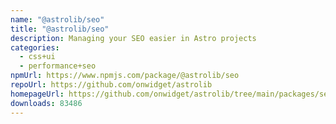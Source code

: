 ```yaml
---
name: "@astrolib/seo"
title: "@astrolib/seo"
description: Managing your SEO easier in Astro projects
categories:
  - css+ui
  - performance+seo
npmUrl: https://www.npmjs.com/package/@astrolib/seo
repoUrl: https://github.com/onwidget/astrolib
homepageUrl: https://github.com/onwidget/astrolib/tree/main/packages/seo
downloads: 83486
---
```

